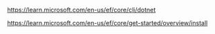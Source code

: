 https://learn.microsoft.com/en-us/ef/core/cli/dotnet

https://learn.microsoft.com/en-us/ef/core/get-started/overview/install